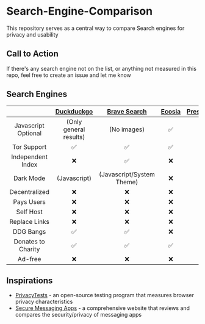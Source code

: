# Search-Engine-Comparison
This repository serves as a central way to compare Search engines for privacy and usability

## Call to Action
If there's any search engine not on the list, or anything not measured in this repo, feel free to create an issue and let me know

## Search Engines
|| [Duckduckgo](duckduckgo.com)|[Brave Search](search.brave.com)|[Ecosia](ecosia.org)|[Presearch](presearch.org)|[Whoogle](https://github.com/benbusby/whoogle-search)|[Searx](https://github.com/searx/searx)|
| :---: | :---: | :---: | :---: | :---:| :---:| :---:|
|Javascript Optional| (Only general results)|(No images)| ✅| ❌|✅|(Harder to switch categories)|
|Tor Support|✅|✅|✅|✅|✅|✅|
|Independent Index|❌|✅|❌|❌|❌|❌|
|Dark Mode|(Javascript)|(Javascript/System Theme)|❌|❌|✅|✅|
|Decentralized|❌|❌|❌|✅|❌|❌|
|Pays Users|❌|❌|❌|✅|❌|❌|
|Self Host|❌|❌|❌|❌|✅|✅|
|Replace Links|❌|❌|❌|❌|✅|❌|
|DDG Bangs|✅|✅|❌|❌|✅|❌|
|Donates to Charity|✅|✅|✅|❌|N/A|N/A|
|Ad-free|❌|❌|❌|❌|✅|✅|




## Inspirations
- [PrivacyTests](https://privacytests.org) - an open-source testing program that measures browser privacy characteristics
- [Secure Messaging Apps](https://www.securemessagingapps.com) - a comprehensive website that reviews and compares the security/privacy of messaging apps 
